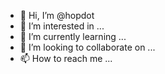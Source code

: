 - 👋 Hi, I’m @hopdot
- 👀 I’m interested in ...
- 🌱 I’m currently learning ...
- 💞️ I’m looking to collaborate on ...
- 📫 How to reach me ...

<!---
hopdot/hopdot is a ✨ special ✨ repository because its `README.md` (this file) appears on your GitHub profile.
You can click the Preview link to take a look at your changes.
--->
